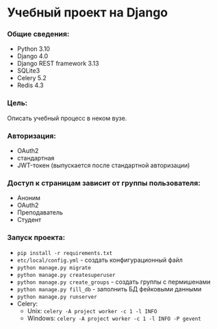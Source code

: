 # Учебный проект на Django

### **Общие сведения:**
- Python 3.10
- Django 4.0
- Django REST framework 3.13
- SQLite3
- Celery 5.2
- Redis 4.3

### **Цель:** 
Описать учебный процесс в неком вузе.

### **Авторизация:** 
- OAuth2
- стандартная
- JWT-токен (выпускается после стандартной авторизации)

### **Доступ к страницам зависит от группы пользователя:** 
- Аноним
- OAuth2
- Преподаватель
- Студент

### **Запуск проекта:**
- `pip install -r requirements.txt`
- `etc/local/config.yml` - создать конфигурационный файл
- `python manage.py migrate`
- `python manage.py createsuperuser`
- `python manage.py create_groups` - создать группы с пермишенами
- `python manage.py fill_db` - заполнить БД фейковыми данными
- `python manage.py runserver`
- Celery:
  - Unix: `celery -A project worker -c 1 -l INFO`
  - Windows: `celery -A project worker -c 1 -l INFO -P gevent`